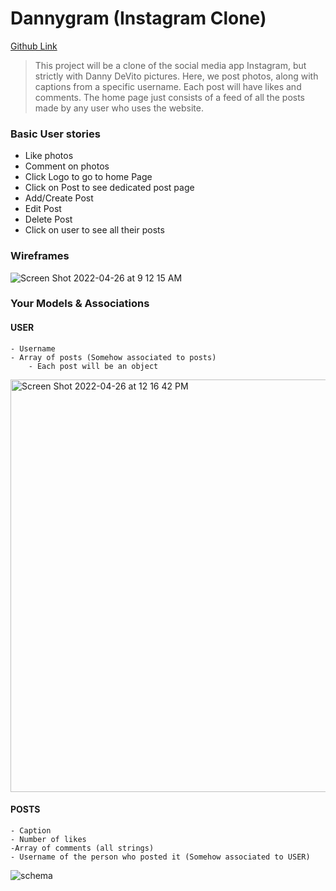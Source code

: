 # Dannygram (Instagram Clone)

[Github Link](https://github.com/mo4rahman/instagram-2.0)

> This project will be a clone of the social media app Instagram, but strictly with Danny DeVito pictures. Here, we post photos, along with captions from a specific username. Each post will have likes and comments. The home page just consists of a feed of all the posts made by any user who uses the website.

### Basic User stories
- Like photos
- Comment on photos
- Click Logo to go to home Page
- Click on Post to see dedicated post page
- Add/Create Post
- Edit Post
- Delete Post
- Click on user to see all their posts

### Wireframes 
![Screen Shot 2022-04-26 at 9 12 15 AM](https://user-images.githubusercontent.com/68241119/165341231-004e3f30-b118-4ff5-a8ae-2fc9cce88d60.png)

### Your Models & Associations
#### USER
	- Username
	- Array of posts (Somehow associated to posts)
		- Each post will be an object
<img width="660" alt="Screen Shot 2022-04-26 at 12 16 42 PM" src="https://user-images.githubusercontent.com/68241119/165346057-127fa9bb-72e4-4472-b86c-b65e41ea64b3.png">


#### POSTS
	- Caption
	- Number of likes
	-Array of comments (all strings)
	- Username of the person who posted it (Somehow associated to USER)
![schema](https://user-images.githubusercontent.com/68241119/165347500-67ae1d82-fabc-49cb-937e-e41caf306347.png)
